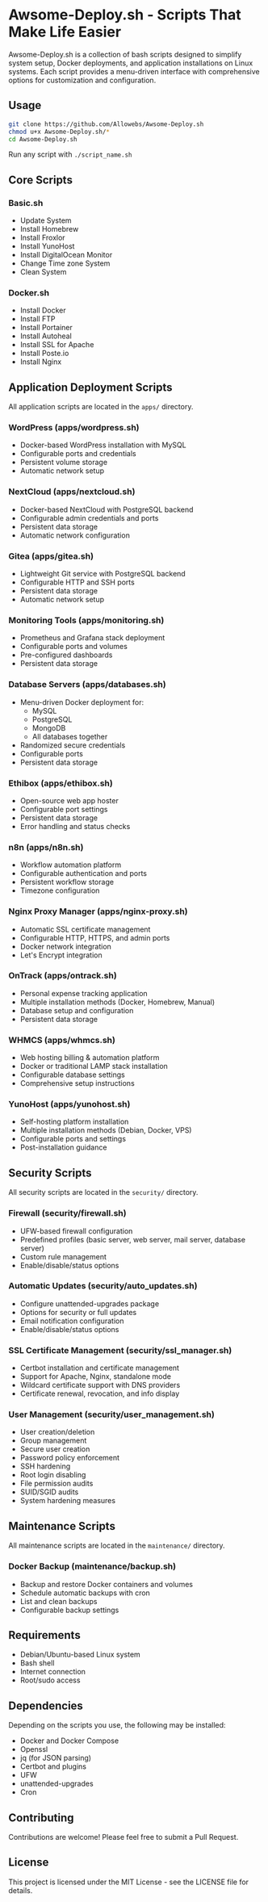 # Awsome-Deploy.sh - Scripts That Make Life Easier

Awsome-Deploy.sh is a collection of bash scripts designed to simplify system setup, Docker deployments, and application installations on Linux systems. Each script provides a menu-driven interface with comprehensive options for customization and configuration.

## Usage

```bash
git clone https://github.com/Allowebs/Awsome-Deploy.sh
chmod u+x Awsome-Deploy.sh/*
cd Awsome-Deploy.sh
```

Run any script with `./script_name.sh`

## Core Scripts

### Basic.sh

- Update System
- Install Homebrew
- Install Froxlor
- Install YunoHost
- Install DigitalOcean Monitor
- Change Time zone System
- Clean System

### Docker.sh

- Install Docker
- Install FTP
- Install Portainer
- Install Autoheal
- Install SSL for Apache
- Install Poste.io
- Install Nginx

## Application Deployment Scripts

All application scripts are located in the `apps/` directory.

### WordPress (apps/wordpress.sh)

- Docker-based WordPress installation with MySQL
- Configurable ports and credentials
- Persistent volume storage
- Automatic network setup

### NextCloud (apps/nextcloud.sh)

- Docker-based NextCloud with PostgreSQL backend
- Configurable admin credentials and ports
- Persistent data storage
- Automatic network configuration

### Gitea (apps/gitea.sh)

- Lightweight Git service with PostgreSQL backend
- Configurable HTTP and SSH ports
- Persistent data storage
- Automatic network setup

### Monitoring Tools (apps/monitoring.sh)

- Prometheus and Grafana stack deployment
- Configurable ports and volumes
- Pre-configured dashboards
- Persistent data storage

### Database Servers (apps/databases.sh)

- Menu-driven Docker deployment for:
  - MySQL
  - PostgreSQL
  - MongoDB
  - All databases together
- Randomized secure credentials
- Configurable ports
- Persistent data storage

### Ethibox (apps/ethibox.sh)

- Open-source web app hoster
- Configurable port settings
- Persistent data storage
- Error handling and status checks

### n8n (apps/n8n.sh)

- Workflow automation platform
- Configurable authentication and ports
- Persistent workflow storage
- Timezone configuration

### Nginx Proxy Manager (apps/nginx-proxy.sh)

- Automatic SSL certificate management
- Configurable HTTP, HTTPS, and admin ports
- Docker network integration
- Let's Encrypt integration

### OnTrack (apps/ontrack.sh)

- Personal expense tracking application
- Multiple installation methods (Docker, Homebrew, Manual)
- Database setup and configuration
- Persistent data storage

### WHMCS (apps/whmcs.sh)

- Web hosting billing & automation platform
- Docker or traditional LAMP stack installation
- Configurable database settings
- Comprehensive setup instructions

### YunoHost (apps/yunohost.sh)

- Self-hosting platform installation
- Multiple installation methods (Debian, Docker, VPS)
- Configurable ports and settings
- Post-installation guidance

## Security Scripts

All security scripts are located in the `security/` directory.

### Firewall (security/firewall.sh)

- UFW-based firewall configuration
- Predefined profiles (basic server, web server, mail server, database server)
- Custom rule management
- Enable/disable/status options

### Automatic Updates (security/auto_updates.sh)

- Configure unattended-upgrades package
- Options for security or full updates
- Email notification configuration
- Enable/disable/status options

### SSL Certificate Management (security/ssl_manager.sh)

- Certbot installation and certificate management
- Support for Apache, Nginx, standalone mode
- Wildcard certificate support with DNS providers
- Certificate renewal, revocation, and info display

### User Management (security/user_management.sh)

- User creation/deletion
- Group management
- Secure user creation
- Password policy enforcement
- SSH hardening
- Root login disabling
- File permission audits
- SUID/SGID audits
- System hardening measures

## Maintenance Scripts

All maintenance scripts are located in the `maintenance/` directory.

### Docker Backup (maintenance/backup.sh)

- Backup and restore Docker containers and volumes
- Schedule automatic backups with cron
- List and clean backups
- Configurable backup settings

## Requirements

- Debian/Ubuntu-based Linux system
- Bash shell
- Internet connection
- Root/sudo access

## Dependencies

Depending on the scripts you use, the following may be installed:

- Docker and Docker Compose
- Openssl
- jq (for JSON parsing)
- Certbot and plugins
- UFW
- unattended-upgrades
- Cron

## Contributing

Contributions are welcome! Please feel free to submit a Pull Request.

## License

This project is licensed under the MIT License - see the LICENSE file for details.
